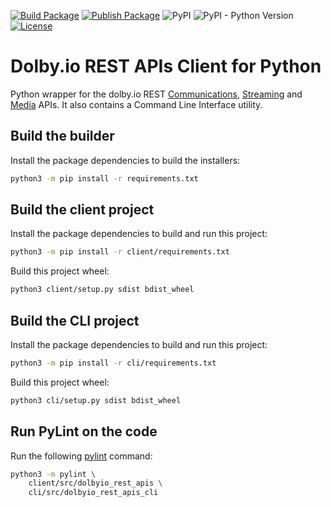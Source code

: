 [![Build Package](https://github.com/DolbyIO/dolbyio-rest-apis-client-python/actions/workflows/build-package.yml/badge.svg)](https://github.com/DolbyIO/dolbyio-rest-apis-client-python/actions/workflows/build-package.yml)
[![Publish Package](https://github.com/DolbyIO/dolbyio-rest-apis-client-python/actions/workflows/publish-package-to-pypi.yml/badge.svg)](https://github.com/DolbyIO/dolbyio-rest-apis-client-python/actions/workflows/publish-package-to-pypi.yml)
![PyPI](https://img.shields.io/pypi/v/dolbyio-rest-apis)
![PyPI - Python Version](https://img.shields.io/pypi/pyversions/dolbyio-rest-apis)
[![License](https://img.shields.io/github/license/DolbyIO/dolbyio-rest-apis-client-python)](LICENSE)

# Dolby.io REST APIs Client for Python

Python wrapper for the dolby.io REST [Communications](https://docs.dolby.io/communications-apis/reference/authentication-api), [Streaming](https://docs.dolby.io/streaming-apis/reference) and [Media](https://docs.dolby.io/media-processing/reference/media-enhance-overview) APIs. It also contains a Command Line Interface utility.

## Build the builder

Install the package dependencies to build the installers:

```bash
python3 -m pip install -r requirements.txt
```

## Build the client project

Install the package dependencies to build and run this project:

```bash
python3 -m pip install -r client/requirements.txt
```

Build this project wheel:

```bash
python3 client/setup.py sdist bdist_wheel
```

## Build the CLI project

Install the package dependencies to build and run this project:

```bash
python3 -m pip install -r cli/requirements.txt
```

Build this project wheel:

```bash
python3 cli/setup.py sdist bdist_wheel
```

## Run PyLint on the code

Run the following [pylint](https://pylint.org/) command:

```bash
python3 -m pylint \
    client/src/dolbyio_rest_apis \
    cli/src/dolbyio_rest_apis_cli
```
